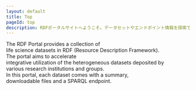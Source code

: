 ```yaml
---
layout: default
title: Top
pageId: top
description: RDFポータルサイトへようこそ。データセットやエンドポイント情報を探索できます。
---
```


<p class="intro"><span>The RDF Portal provides a collection of </span><br>
<span>life science datasets in RDF (Resource Description Framework). </span><br>
<span>The portal aims to accelerate</span><br>
<span>integrative utilization of the heterogeneous datasets deposited by</span><br>
<span>various research institutions and groups.</span><br>
<span>In this portal, each dataset comes with a summary,</span><br>
<span>downloadable files and a SPARQL endpoint.</span></p>

<div id="TopPageTilingDatasetsView">
  <div class="container"></div>
</div>
